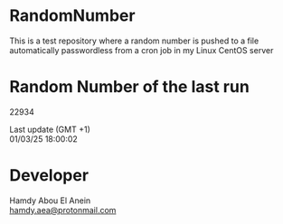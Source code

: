 # RandomNumber    
This is a test repository where a random number is pushed to a file automatically passwordless from a cron job in my Linux CentOS server    
# Random Number of the last run   
22934
      
Last update (GMT +1)    
01/03/25 18:00:02
# Developer    
Hamdy Abou El Anein   
hamdy.aea@protonmail.com
